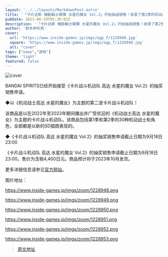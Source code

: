 ```yaml
---
layout: '../../layouts/MarkdownPost.astro'
title: '「卡片达斯 機動戰士鋼彈 水星的魔女 Vol.2」开始抽选销售！收录了第2季的机动战士和角色'
pubDate: 2023-08-29T05:30:03Z
description: '「卡片达斯 機動戰士鋼彈 水星的魔女 Vol.2」开始抽选销售！收录了第2季的机动战士和角色'
author: '鈴木伊玖馬'
cover:
  url: 'https://www.inside-games.jp/imgs/ogp_f/1228948.jpg'
  square: 'https://www.inside-games.jp/imgs/ogp_f/1228948.jpg'
  alt: "cover"
tags: ["news","游戏"]
theme: 'light'
featured: false
---
```


![cover](https://www.inside-games.jp/imgs/ogp_f/1228948.jpg)

BANDAI SPIRITS已经开始接受《卡片战斗机动队 高达 水星的魔女 Vol.2》的抽奖销售申请。

◆以《机动战士高达 水星的魔女》为主题的第二波卡片战斗机动队！

该商品是以在2022年至2023年期间播出并广受欢迎的《机动战士高达 水星的魔女》为主题的卡片战斗机动队。该商品包括第1季和第2季的30种机动战士和角色，全部都是以新的SD插图表现的。

◆《卡片战斗机动队 高达 水星的魔女 Vol.2》的抽奖销售申请截止日期为9月18日23:00

《卡片战斗机动队 高达 水星的魔女 Vol.2》的抽奖销售申请截止日期为9月18日23:00。售价为含税4,400日元。商品预计将于2023年10月发货。

更多详细信息请参见<a target="_blank" rel="noopener noreferrer nofollow" href="https://p-bandai.jp/item/item-1000195969/">官方网站</a>。 

图片地址：

https://www.inside-games.jp/imgs/zoom/1228948.png

https://www.inside-games.jp/imgs/zoom/1228949.png

https://www.inside-games.jp/imgs/zoom/1228950.png

https://www.inside-games.jp/imgs/zoom/1228951.png

https://www.inside-games.jp/imgs/zoom/1228952.png

https://www.inside-games.jp/imgs/zoom/1228953.png

>[原文地址](https://www.inside-games.jp/article/2023/08/29/148153.html)  
